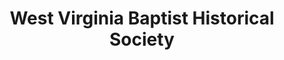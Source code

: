 ---
layout: repo
title: "West Virginia Baptist Historical Society"
id: 3733
permalink: repos/3733/
---